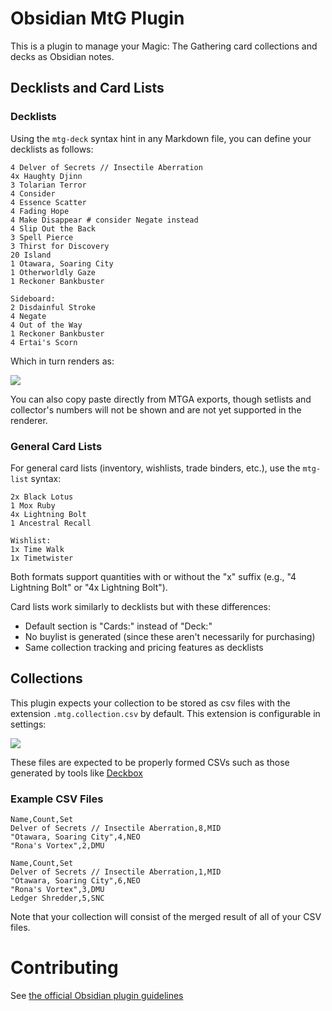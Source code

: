 # Obsidian MtG Plugin

This is a plugin to manage your Magic: The Gathering card collections and decks as Obsidian notes.

## Decklists and Card Lists

### Decklists

Using the `mtg-deck` syntax hint in any Markdown file, you can define your decklists as follows:

```mtgdeck
4 Delver of Secrets // Insectile Aberration
4x Haughty Djinn
3 Tolarian Terror
4 Consider
4 Essence Scatter
4 Fading Hope
4 Make Disappear # consider Negate instead
4 Slip Out the Back
3 Spell Pierce
3 Thirst for Discovery
20 Island
1 Otawara, Soaring City
1 Otherworldly Gaze
1 Reckoner Bankbuster

Sideboard:
2 Disdainful Stroke
4 Negate
4 Out of the Way
1 Reckoner Bankbuster
4 Ertai's Scorn
```

Which in turn renders as:

![](docs/img/example_decklist.png)

You can also copy paste directly from MTGA exports, though setlists and collector's numbers will not be shown and are not yet supported in the renderer.

### General Card Lists

For general card lists (inventory, wishlists, trade binders, etc.), use the `mtg-list` syntax:

```mtglist
2x Black Lotus
1 Mox Ruby
4x Lightning Bolt
1 Ancestral Recall

Wishlist:
1x Time Walk
1x Timetwister
```

Both formats support quantities with or without the "x" suffix (e.g., "4 Lightning Bolt" or "4x Lightning Bolt").

Card lists work similarly to decklists but with these differences:
- Default section is "Cards:" instead of "Deck:"
- No buylist is generated (since these aren't necessarily for purchasing)
- Same collection tracking and pricing features as decklists

## Collections

This plugin expects your collection to be stored as csv files with the extension `.mtg.collection.csv` by default.  This extension is configurable in settings:

![](docs/img/example_settings.png)

These files are expected to be properly formed CSVs such as those generated by tools like [Deckbox](https://deckbox.org/)

### Example CSV Files

```
Name,Count,Set
Delver of Secrets // Insectile Aberration,8,MID
"Otawara, Soaring City",4,NEO
"Rona's Vortex",2,DMU
```

```
Name,Count,Set
Delver of Secrets // Insectile Aberration,1,MID
"Otawara, Soaring City",6,NEO
"Rona's Vortex",3,DMU
Ledger Shredder,5,SNC
```

Note that your collection will consist of the merged result of all of your CSV files.

# Contributing

See [the official Obsidian plugin guidelines](https://github.com/obsidianmd/obsidian-sample-plugin#obsidian-sample-plugin)